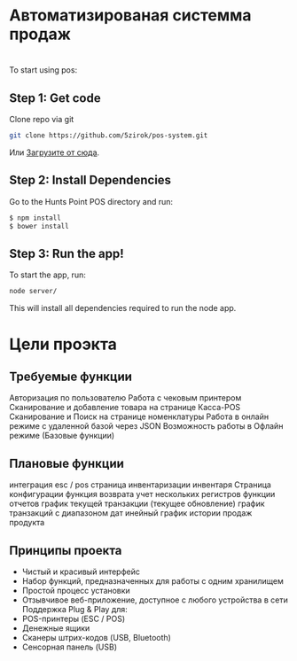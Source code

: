 # Автоматизированая системма продаж


# 

To start using pos:

## Step 1: Get code

Clone repo via git 
```bash
git clone https://github.com/5zirok/pos-system.git
```

Или [Загрузите от сюда](https://github.com/5zirok/pos-system/archive/master.zip).

## Step 2: Install Dependencies

Go to the Hunts Point POS directory and run:

```bash
$ npm install
$ bower install
```

## Step 3: Run the app!

To start the app, run:

```bash
node server/
```

This will install all dependencies required to run the node app.

# Цели проэкта

## Требуемые функции
 Авторизация по пользователю
 Работа с чековым принтером
 Сканирование и добавление товара на странице Касса-POS
 Сканирование и Поиск на странице номенклатуры
 Работа в онлайн режиме с удаленной базой через JSON
 Возможность работы в Офлайн режиме (Базовые функции)


## Плановые функции
 интеграция esc / pos
 страница инвентаризации инвентаря
 Страница конфигурации
 функция возврата
 учет нескольких регистров
 функции отчетов
 график текущей транзакции (текущее обновление)
 график транзакций с диапазоном дат
 инейный график истории продаж продукта


## Принципы проекта

- Чистый и красивый интерфейс
- Набор функций, предназначенных для работы с одним хранилищем
- Простой процесс установки
- Отзывчивое веб-приложение, доступное с любого устройства в сети
Поддержка Plug & Play для:
- POS-принтеры (ESC / POS)
- Денежные ящики
- Сканеры штрих-кодов (USB, Bluetooth)
- Сенсорная панель (USB)
